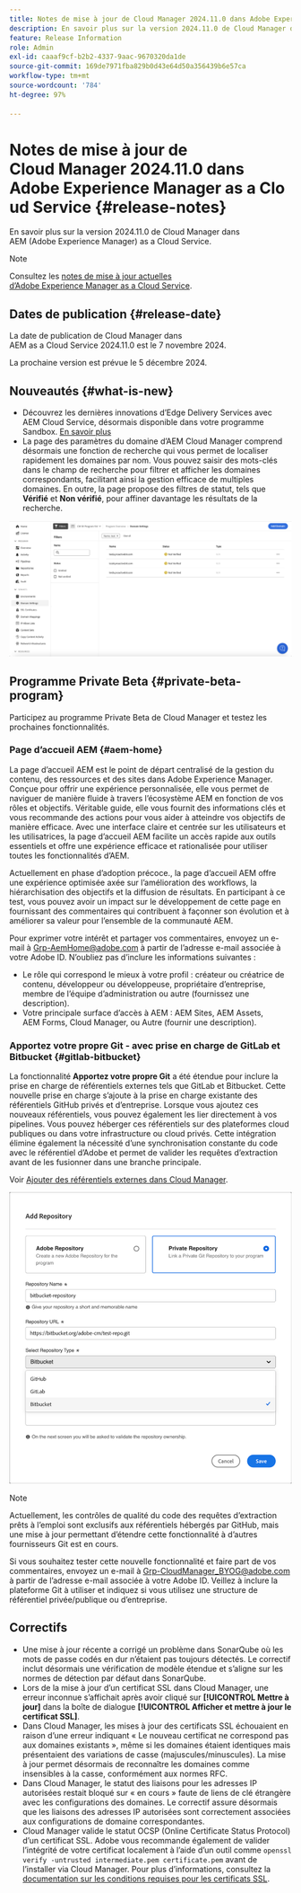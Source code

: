 ```yaml
---
title: Notes de mise à jour de Cloud Manager 2024.11.0 dans Adobe Experience Manager as a Cloud Service
description: En savoir plus sur la version 2024.11.0 de Cloud Manager dans AEM as a Cloud Service.
feature: Release Information
role: Admin
exl-id: caaaf9cf-b2b2-4337-9aac-9670320da1de
source-git-commit: 169de7971fba829b0d43e64d50a356439b6e57ca
workflow-type: tm+mt
source-wordcount: '784'
ht-degree: 97%

---
```


# Notes de mise à jour de Cloud Manager 2024.11.0 dans Adobe Experience Manager as a Cloud Service {#release-notes}

En savoir plus sur la version 2024.11.0 de Cloud Manager dans AEM (Adobe Experience Manager) as a Cloud Service.

>[!NOTE]
>
>Consultez les [notes de mise à jour actuelles d’Adobe Experience Manager as a Cloud Service](/help/release-notes/release-notes-cloud/release-notes-current.md).

## Dates de publication {#release-date}

La date de publication de Cloud Manager dans AEM as a Cloud Service 2024.11.0 est le 7 novembre 2024.

La prochaine version est prévue le 5 décembre 2024.

## Nouveautés {#what-is-new}

* Découvrez les dernières innovations d’Edge Delivery Services avec AEM Cloud Service, désormais disponible dans votre programme Sandbox. [En savoir plus](/help/implementing/cloud-manager/getting-access-to-aem-in-cloud/introduction-sandbox-programs.md#auto-creation) <!-- (CMGR-62319) -->
* La page des paramètres du domaine d’AEM Cloud Manager comprend désormais une fonction de recherche qui vous permet de localiser rapidement les domaines par nom. Vous pouvez saisir des mots-clés dans le champ de recherche pour filtrer et afficher les domaines correspondants, facilitant ainsi la gestion efficace de multiples domaines. En outre, la page propose des filtres de statut, tels que **Vérifié** et **Non vérifié**, pour affiner davantage les résultats de la recherche.<!-- (CMGR-62615) -->

![Champ de recherche dans les paramètres du domaine](/help/implementing/cloud-manager/assets/domain-settings-search.png)

## Programme Private Beta {#private-beta-program}

Participez au programme Private Beta de Cloud Manager et testez les prochaines fonctionnalités.

### Page d’accueil AEM {#aem-home}

La page d’accueil AEM est le point de départ centralisé de la gestion du contenu, des ressources et des sites dans Adobe Experience Manager. Conçue pour offrir une expérience personnalisée, elle vous permet de naviguer de manière fluide à travers l’écosystème AEM en fonction de vos rôles et objectifs. Véritable guide, elle vous fournit des informations clés et vous recommande des actions pour vous aider à atteindre vos objectifs de manière efficace. Avec une interface claire et centrée sur les utilisateurs et les utilisatrices, la page d’accueil AEM facilite un accès rapide aux outils essentiels et offre une expérience efficace et rationalisée pour utiliser toutes les fonctionnalités d’AEM.

Actuellement en phase d’adoption précoce., la page d’accueil AEM offre une expérience optimisée axée sur l’amélioration des workflows, la hiérarchisation des objectifs et la diffusion de résultats. En participant à ce test, vous pouvez avoir un impact sur le développement de cette page en fournissant des commentaires qui contribuent à façonner son évolution et à améliorer sa valeur pour l’ensemble de la communauté AEM.

Pour exprimer votre intérêt et partager vos commentaires, envoyez un e-mail à [Grp-AemHome@adobe.com](mailto:Grp-AemHome@adobe.com) à partir de l’adresse e-mail associée à votre Adobe ID. N’oubliez pas d’inclure les informations suivantes :

* Le rôle qui correspond le mieux à votre profil : créateur ou créatrice de contenu, développeur ou développeuse, propriétaire d’entreprise, membre de l’équipe d’administration ou autre (fournissez une description).
* Votre principale surface d’accès à AEM : AEM Sites, AEM Assets, AEM Forms, Cloud Manager, ou Autre (fournir une description).

### Apportez votre propre Git - avec prise en charge de GitLab et Bitbucket {#gitlab-bitbucket}

<!-- BOTH CS & AMS -->

La fonctionnalité **Apportez votre propre Git** a été étendue pour inclure la prise en charge de référentiels externes tels que GitLab et Bitbucket. Cette nouvelle prise en charge s’ajoute à la prise en charge existante des référentiels GitHub privés et d’entreprise. Lorsque vous ajoutez ces nouveaux référentiels, vous pouvez également les lier directement à vos pipelines. Vous pouvez héberger ces référentiels sur des plateformes cloud publiques ou dans votre infrastructure ou cloud privés. Cette intégration élimine également la nécessité d’une synchronisation constante du code avec le référentiel d’Adobe et permet de valider les requêtes d’extraction avant de les fusionner dans une branche principale.

Voir [Ajouter des référentiels externes dans Cloud Manager](/help/implementing/cloud-manager/managing-code/external-repositories.md).

![Boîte de dialogue Ajouter un référentiel](/help/implementing/cloud-manager/release-notes/assets/repositories-add-release-notes.png)

>[!NOTE]
>
>Actuellement, les contrôles de qualité du code des requêtes d’extraction prêts à l’emploi sont exclusifs aux référentiels hébergés par GitHub, mais une mise à jour permettant d’étendre cette fonctionnalité à d’autres fournisseurs Git est en cours.

Si vous souhaitez tester cette nouvelle fonctionnalité et faire part de vos commentaires, envoyez un e-mail à [Grp-CloudManager_BYOG@adobe.com](mailto:Grp-CloudManager_BYOG@adobe.com) à partir de l’adresse e-mail associée à votre Adobe ID. Veillez à inclure la plateforme Git à utiliser et indiquez si vous utilisez une structure de référentiel privée/publique ou d’entreprise.


## Correctifs

* Une mise à jour récente a corrigé un problème dans SonarQube où les mots de passe codés en dur n’étaient pas toujours détectés. Le correctif inclut désormais une vérification de modèle étendue et s’aligne sur les normes de détection par défaut dans SonarQube. <!-- CMGR-62682 -->
* Lors de la mise à jour d’un certificat SSL dans Cloud Manager, une erreur inconnue s’affichait après avoir cliqué sur **[!UICONTROL Mettre à jour]** dans la boîte de dialogue **[!UICONTROL Afficher et mettre à jour le certificat SSL]**. <!-- CMGR-62848 -->
* Dans Cloud Manager, les mises à jour des certificats SSL échouaient en raison d’une erreur indiquant « Le nouveau certificat ne correspond pas aux domaines existants », même si les domaines étaient identiques mais présentaient des variations de casse (majuscules/minuscules). La mise à jour permet désormais de reconnaître les domaines comme insensibles à la casse, conformément aux normes RFC. <!-- CMGR-62844 -->
* Dans Cloud Manager, le statut des liaisons pour les adresses IP autorisées restait bloqué sur « en cours » faute de liens de clé étrangère avec les configurations des domaines. Le correctif assure désormais que les liaisons des adresses IP autorisées sont correctement associées aux configurations de domaine correspondantes. <!-- CMGR-62838 -->
* Cloud Manager valide le statut OCSP (Online Certificate Status Protocol) d’un certificat SSL. Adobe vous recommande également de valider l’intégrité de votre certificat localement à l’aide d’un outil comme `openssl verify -untrusted intermediate.pem certificate.pem` avant de l’installer via Cloud Manager. Pour plus d’informations, consultez la [documentation sur les conditions requises pour les certificats SSL](https://experienceleague.adobe.com/fr/docs/experience-manager-cloud-service/content/implementing/using-cloud-manager/manage-ssl-certificates/introduction-to-ssl-certificates#requirements). <!-- CMGR-62341  -->



<!-- ## Known issues {#known-issues} -->
